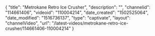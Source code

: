 {
    "title": "Metrokane Retro Ice Crusher",
    "description": "",
    "channelid": "114661406",
    "videoid": "110004214",
    "date_created": "1502525064",
    "date_modified": "1516736137",
    "type": "captivate",
    "layout": "channelVideo",
    "url": "\/latest-videos\/metrokane-retro-ice-crusher\/114661406-110004214"
}